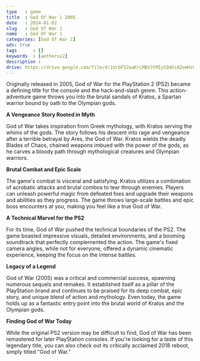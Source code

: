 ```yaml
---
type   : game
title  : God Of War 1 2005
date   : 2024-01-02
slug   : God Of War 1
name   : God Of War 1
categories: [God Of War 1]
ads: true
tags      : []
keywords  : [aethersx2]
description : 
drive: https://drive.google.com/file/d/1UrbF52aaKrLMBVJtMIyCQdOiAZemHzOc/view?usp=drivesdk
---
```


Originally released in 2005, God of War for the PlayStation 2 (PS2) became a defining title for the console and the hack-and-slash genre.  This action-adventure game throws you into the brutal sandals of Kratos, a Spartan warrior bound by oath to the Olympian gods.

**A Vengeance Story Rooted in Myth**

God of War takes inspiration from Greek mythology, with Kratos serving the whims of the gods. The story follows his descent into rage and vengeance after a terrible betrayal by Ares, the God of War.  Kratos wields the deadly Blades of Chaos, chained weapons imbued with the power of the gods, as he carves a bloody path through mythological creatures and Olympian warriors.

**Brutal Combat and Epic Scale**

The game's combat is visceral and satisfying. Kratos utilizes a combination of acrobatic attacks and brutal combos to tear through enemies.  Players can unleash powerful magic from defeated foes and upgrade their weapons and abilities as they progress.  The game throws large-scale battles and epic boss encounters at you, making you feel like a true God of War.

**A Technical Marvel for the PS2**

For its time, God of War pushed the technical boundaries of the PS2. The game boasted impressive visuals, detailed environments, and a booming soundtrack that perfectly complemented the action.  The game's fixed camera angles, while not for everyone, offered a dynamic cinematic experience, keeping the focus on the intense battles.

**Legacy of a Legend**

God of War (2005) was a critical and commercial success, spawning numerous sequels and remakes. It established itself as a pillar of the PlayStation brand and continues to be praised for its deep combat, epic story, and unique blend of action and mythology.  Even today, the game holds up as a fantastic entry point into the brutal world of Kratos and the Olympian gods. 

**Finding God of War Today**

While the original PS2 version may be difficult to find, God of War has been remastered for later PlayStation consoles.  If you're looking for a taste of this legendary title, you can also check out its critically acclaimed 2018 reboot, simply titled "God of War." 

